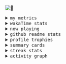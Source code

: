 [![🐙](https://hits.seeyoufarm.com/api/count/incr/badge.svg?url=https%3A%2F%2Fgithub.com%2Fktnkk%2Fhit-counter&count_bg=%23070707&title_bg=%23070707&icon=&icon_color=%23E7E7E7&title=visitors&edge_flat=true)](https://hits.seeyoufarm.com)

<details>
  <summary> <samp>my metrics</samp></summary>
  
  <br>
  
 ![🐳](https://github.com/kkhys/kkhys/blob/main/github-metrics.svg)
  
  ***
</details>

<details>
  <summary> <samp>wakaTime stats</samp></summary>
  
  <br>
  
<!--START_SECTION:waka-->
![Code Time](http://img.shields.io/badge/Code%20Time-2%2C988%20hrs%204%20mins-blue)

**🐱 My GitHub Data** 

> 📦 5.0 MB Used in GitHub's Storage 
 > 
> 🏆 866 Contributions in the Year 2024
 > 
> 💼 Opted to Hire
 > 
> 📜 9 Public Repositories 
 > 
> 🔑 23 Private Repositories 
 > 
**I'm an Early 🐤** 

```text
🌞 Morning                5932 commits        ████████░░░░░░░░░░░░░░░░░   30.63 % 
🌆 Daytime                4802 commits        ██████░░░░░░░░░░░░░░░░░░░   24.80 % 
🌃 Evening                7001 commits        █████████░░░░░░░░░░░░░░░░   36.15 % 
🌙 Night                  1631 commits        ██░░░░░░░░░░░░░░░░░░░░░░░   08.42 % 
```
📅 **I'm Most Productive on Tuesday** 

```text
Monday                   2899 commits        ████░░░░░░░░░░░░░░░░░░░░░   14.97 % 
Tuesday                  3064 commits        ████░░░░░░░░░░░░░░░░░░░░░   15.82 % 
Wednesday                2651 commits        ███░░░░░░░░░░░░░░░░░░░░░░   13.69 % 
Thursday                 2664 commits        ███░░░░░░░░░░░░░░░░░░░░░░   13.76 % 
Friday                   2790 commits        ████░░░░░░░░░░░░░░░░░░░░░   14.41 % 
Saturday                 2472 commits        ███░░░░░░░░░░░░░░░░░░░░░░   12.76 % 
Sunday                   2826 commits        ████░░░░░░░░░░░░░░░░░░░░░   14.59 % 
```


📊 **This Week I Spent My Time On** 

```text
🕑︎ Time Zone: Asia/Tokyo

💬 Programming Languages: 
Other                    33 hrs 32 mins      ████████████░░░░░░░░░░░░░   46.82 % 
Java                     17 hrs 52 mins      ██████░░░░░░░░░░░░░░░░░░░   24.94 % 
TypeScript               12 hrs 21 mins      ████░░░░░░░░░░░░░░░░░░░░░   17.24 % 
JSON                     1 hr 36 mins        █░░░░░░░░░░░░░░░░░░░░░░░░   02.25 % 
SQL                      1 hr 22 mins        ░░░░░░░░░░░░░░░░░░░░░░░░░   01.93 % 

🔥 Editors: 
Chrome                   33 hrs 31 mins      ████████████░░░░░░░░░░░░░   46.80 % 
Intellijidea             30 hrs 48 mins      ███████████░░░░░░░░░░░░░░   43.00 % 
WebStorm                 7 hrs 11 mins       ███░░░░░░░░░░░░░░░░░░░░░░   10.04 % 
DataGrip                 7 mins              ░░░░░░░░░░░░░░░░░░░░░░░░░   00.16 % 

💻 Operating System: 
Mac                      71 hrs 38 mins      █████████████████████████   100.00 % 
```


 Last Updated on 2024/03/22 18:35:38 UTC
<!--END_SECTION:waka-->
  
  ***
</details>


<details>
  <summary> <samp>now playing</samp></summary>
  
  <br>
 
 [![🐟](https://spotify-github-profile.vercel.app/api/view?uid=31ryofms4dnv7mrohhepo4c4zgqu&cover_image=true&theme=default&show_offline=false&background_color=121212&bar_color=53b14f&bar_color_cover=false)](https://open.spotify.com/user/31ryofms4dnv7mrohhepo4c4zgqu)
  
  ***
</details>

<details>
  <summary> <samp>github readme stats</samp></summary>
  
  <br>
  
 <p align="left"> 
  <img alt="🐠" src="https://github-readme-stats.vercel.app/api?username=kkhys&count_private=true&show_icons=true&theme=dark&include_all_commits=true" />
  <img alt="🐟" src="https://github-readme-stats.vercel.app/api/top-langs/?username=kkhys&layout=compact&theme=dark&langs_count=10&hide=HTML,CSS,SCSS" />
</p>
  
  ***
</details>

<details>
  <summary> <samp>profile trophies</samp></summary>
  
  <br>
  
  [![🐬](https://github-profile-trophy.vercel.app/?username=kkhys&rank=SECRET,SSS,SS,S,AAA,AA,A&theme=darkhub&row=1&margin-w=10&no-bg=true)](https://github.com/ryo-ma/github-profile-trophy)
  
  ***
</details>

<details>
  <summary> <samp>summary cards</samp></summary>
  
  <br>
  
  ![🐋](https://github-profile-summary-cards.vercel.app/api/cards/profile-details?username=kkhys&theme=github_dark)
  ![🦑](https://github-profile-summary-cards.vercel.app/api/cards/repos-per-language?username=kkhys&theme=github_dark)
  ![🦭](https://github-profile-summary-cards.vercel.app/api/cards/most-commit-language?username=kkhys&theme=github_dark)
  ![🦀](https://github-profile-summary-cards.vercel.app/api/cards/stats?username=kkhys&theme=github_dark)
  ![🦈](https://github-profile-summary-cards.vercel.app/api/cards/productive-time?username=kkhys&theme=github_dark)
  
  ***
</details>

<details>
  <summary> <samp>streak stats</samp></summary>
  
  <br>
  
  [![🐠](http://github-readme-streak-stats.herokuapp.com?user=kkhys&theme=dark)](https://git.io/streak-stats)
  
  ***
</details>

<details>
  <summary> <samp>activity graph</samp></summary>
  
  <br>
  
  [![🐡](https://github-readme-activity-graph.vercel.app/graph?username=kkhys&theme=xcode)](https://github.com/ashutosh00710/github-readme-activity-graph)
  
  ***
</details>
